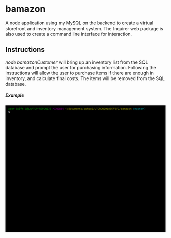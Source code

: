 # bamazon
A node application using my MySQL on the backend to create a virtual storefront and inventory management system.
The Inquirer web package is also used to create a command line interface for interaction.

## Instructions
*node bamazonCustomer* will bring up an inventory list from the SQL database and prompt the user for purchasing information. Following the instructions will allow the user to purchase items if there are enough in inventory, and calculate final costs. The items will be removed from the SQL database. 

##### Example
![customer gif](./images/customer.gif)